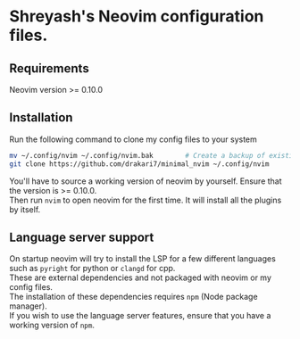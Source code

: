 # Shreyash's Neovim configuration files.

## Requirements
Neovim version >= 0.10.0


## Installation
Run the following command to clone my config files to your system
```bash
mv ~/.config/nvim ~/.config/nvim.bak        # Create a backup of existing config files
git clone https://github.com/drakari7/minimal_nvim ~/.config/nvim
```

You'll have to source a working version of neovim by yourself. Ensure that the version is >= 0.10.0.\
Then run `nvim` to open neovim for the first time. It will install all the plugins by itself.


## Language server support
On startup neovim will try to install the LSP for a few different languages such as `pyright` for python or `clangd` for cpp.\
These are external dependencies and not packaged with neovim or my config files.\
The installation of these dependencies requires `npm` (Node package manager).\
If you wish to use the language server features, ensure that you have a working version of `npm`.

